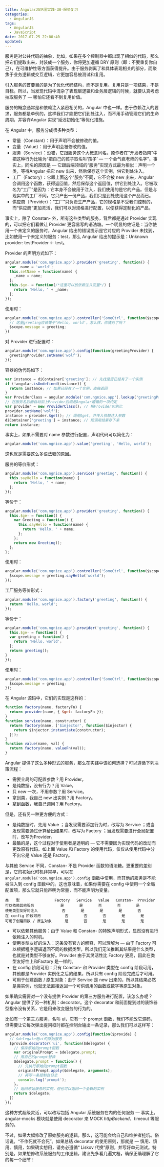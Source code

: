 ```yaml
---
title: AngularJS巩固实践-30-服务复习
categories:
  - AngularJS
tags:
  - AngularJS
  - JavaScript
date: 2017-07-25 22:00:40
updated:
---
```


服务是对公共代码的抽象，比如，如果在多个控制器中都出现了相似的代码，那么把它们提取出来，封装成一个服务，你将更加遵循 DRY 原则（即：不要重复你自己），在可维护性等方面获得提升。由于服务剥离了和具体表现相关的部分，而聚焦于业务逻辑或交互逻辑，它更加容易被测试和复用。

引入服务的首要目的是为了优化代码结构，而不是复用。复用只是一项结果，不是目标。所以，当发现代码中混杂了表现层逻辑和业务层逻辑的时候，就要认真考虑抽取服务了 — 哪怕它还看不到复用价值。

服务的概念通常是和依赖注入紧密相关的，Angular 中也一样。由于依赖注入的要求，服务都是单例的，这样我们才能把它们到处注入，而不用手动管理它们的生命周期，并容许Angular 实现“延迟初始化”等优化措施。

在 Angular 中，服务分成很多种类型：
- 常量（Constant）：用于声明不会被修改的值。
- 变量（Value）：用于声明会被修改的值。
- 服务（Service）：没错，它跟服务这个大概念同名，原作者在“开发者指南”中把这种行为比喻为“把自己的孩子取名叫‘孩子’ — 一个会气疯老师的名字”。事实上，同名的原因是 — 它跟后端领域的“服务”实现方式最为相似：声明一个类，等待Angular 把它 new 出来，然后保存这个实例，供它到处注入。
- 工厂（Factory）：它跟上面这个“服务”不同，它不会被 new 出来，Angular 会调用这个函数，获得返回值，然后保存这个返回值，供它到处注入。它被取名为“工厂”是因为：它本身不会被用于注入，我们使用的是它的产品。但是与现实中的工厂不同，它只产出一份产品，我们只是到处使用这个产品而已。
- 供应商（Provider）：“工厂”只负责生产产品，它的规格是不受我们控制的，而“供应商”更加灵活，我们可以对规格进行配置，以便获得定制化的产品。

事实上，除了 Constan- 外，所有这些类型的服务，背后都是通过 Provider 实现的，可以把它们看做让 Provider 更容易写的语法糖。一个明显的佐证是：当你使用一个未定义的服务时，Angular 给出的错误提示是它对应的 Provider 未找到，比如使用一个未定义的服务：test，那么 Angular 给出的提示是：Unknown provider: testProvider <- test。

Provider 的声明方式如下：
```js
angular.module('com.ngnice.app').provider('greeting', function() {
  var _name = 'world';
  this.setName = function(name) {
    _name = name;
  };
  this.$ge- = function(/*这里可以放依赖注入变量*/) {
    return 'Hello, ' + _name;
  };
});
```
使用时：
```js
angular.module('com.ngnice.app').controller('SomeCtrl', function($scope, greeting) {
  // 这里greeting应该等于'Hello, world'，怎么样，你猜对了吗？
  $scope.message = greeting;
})
```
对 Provider 进行配置时：
```js
angular.module('com.ngnice.app').config(function(greetingProvider) {
  greetingProvider.setName('wolf');
});
```
容器的伪代码如下：
```js
var instance = diContainer['greeting']; // 先找是否已经有了一个实例
if (!angular.isUndefined(instance)) {
  return instance; // 如果已经有了一个实例，直接返回
}
var ProviderClass = angular.module('com.ngnice.app').lookup('greetingProvider');
// 在服务名后面自动加上Provider后缀是Angular遵循的一项约定
var provider = new ProviderClass(); // 把Provider实例化
provider.setName('wolf');
instance = provider.$get(); // 调用$get，并传入依赖注入参数
diContainer['greeting'] = instance; // 把调用结果存下来
return instance;
```
事实上，如果不需要对 name 参数进行配置，声明代码可以简化为：
```js
angular.module('com.ngnice.app').value('greeting', 'Hello, world');
```
这也就是需要这么多语法糖的原因。

服务的等价形式：
```js
angular.module('com.ngnice.app').service('greeting', function() {
  this.sayHello = function(name) {
    return 'Hello, ' + name;
  };
});
```
等价于：
```js
angular.module('com.ngnice.app').provider('greeting', function() {
  this.$ge- = function() {
    var Greeting = function() {
      this.sayHello = function(name) {
        return 'Hello, ' + name;
      };
    };
    return new Greeting();
  };
};
```
使用时：
```js
angular.module('com.ngnice.app').controller('SomeCtrl', function($scope, greeting) {
  $scope.message = greeting.sayHello('world');
});
```

工厂服务等价形式：
```js
angular.module('com.ngnice.app').factory('greeting', function() {
  return 'Hello, world';
});
```
等价于：
```js
angular.module('com.ngnice.app').provider('greeting', function() {
  this.$ge- = function() {
  var greeting = function() {
    return 'Hello, world';
  };
  return greeting();
}
});
```
使用时：
```js
angular.module('com.ngnice.app').controller('SomeCtrl', function($scope, greeting) {
  $scope.message = greeting;
});
```

在 Angular 源码中，它们的实现是这样的：
```js
function factory(name, factoryFn) {
  return provider(name, { $get: factoryFn });
}
function service(name, constructor) {
  return factory(name, ['$injector', function($injector) {
    return $injector.instantiate(constructor);
  }]);
}
function value(name, val) {
  return factory(name, valueFn(val));
}
```

Angular 提供了这么多种形式的服务，那么在实践中该如何选择？可以遵循下列决策流程：
- 需要全局的可配置参数？用 Provider。
- 是纯数据，没有行为？用 Value。
- 只 new 一次，不用参数？用 Service。
- 拿到类，我自己 new 出实例？用 Factory。
- 拿到函数，我自己调用？用 Factory。

但是，还有另一种更方便的方式：
- 是纯数据时，先用 Value ；当发现需要添加行为时，改写为 Service ；或当发现需要通过计算给出结果时，改写为 Factory ；当发现需要进行全局配置时，改写为Provider。
- 最酷的是，这个过程对于使用者是透明的 — 它不需要因为实现代码的改动而更改原有代码。如上面 Value 和 Factory 的使用代码，仅仅从使用代码中分不出它是 Value 还是 Factory。

与其他 Service 不同，Constan- 不是 Provider 函数的语法糖。更重要的差别是，它的初始化时机非常早，可以在 `angular.module('com.ngnice.app').config` 函数中使用，而其他的服务是不能被注入到 config 函数中的。这也意味着，如果你需要在 config 中使用一个全局配置项，那么它就只能声明为常量，而不能声明为变量。
```
类　　型                Factory   Service   Value   Constan-  Provider
可以依赖其他服务            是       是       否       否       是
使用类型友好的注入           否       是       是       是       否
在 config 阶段可用           否       否       否       是       是
可用于创建函数 / 原生对象      是       否       是       是       是
```
- 可以依赖其他服务：由于 Value 和 Constan- 的特殊声明形式，显然没有进行依赖注入的时机。
- 使用类型友好的注入：这条没有官方的解释，可以理解为 — 由于 Factory 可以根据程序逻辑返回不同的数据类型，所以我们无法推断其结果是什么类型，也就是对类型不够友好。Provider 由于其灵活性比 Factory 更高，因此在类型友好性上和Factory 是一样的。
- 在 config 阶段可用：只有 Constan- 和 Provider 类型在 config 阶段可用，其他都是Provider 实例化之后的结果，所以只有 config 阶段完成后才可用。
- 可用于创建函数 / 原生对象：由于 Service 是 new 出来的，所以其结果必然是类实例，也就无法直接返回一个可供调用的函数或数字等原生对象。

如果确实需要对一个没有提供 Provider 的第三方服务进行配置，该怎么办呢？Angular 提供了另一种机制：decorator。这个 decorator 和前面提到过的装饰器型指令没有关系，它是用来改变服务的行为的。

比如有一个第三方服务，名叫 ui，它有一个 prompt 函数，我们不能改它源码，但需要让它每次弹出提问框时都在控制台输出一条记录，那么我们可以这样写：
```js
angular.module('com.ngnice.app').config(function($provide) {
  // $delegate是ui的原始服务
  $provide.decorator('ui', function($delegate) {
    // 保存原始的prompt函数
    var originalPrompt = $delegate.prompt;
    // 用自己的prompt替换
    $delegate.prompt = function() {
      // 先执行原始的prompt函数
      originalPrompt.apply($delegate, arguments);
      // 再写一条控制台日志
      console.log('prompt');
    };
    // 返回原始服务的实例，但也可以返回一个全新的实例
    return $delegate;
  })
});
```
这种方式超级灵活，可以改写包括 Angular 系统服务在内的任何服务 — 事实上，angular-mocks 模块就是使用 decorator 来 MOCK $httpBackend、$timeout 等服务的。

不过，如果大幅修改了原始服务的逻辑，那么，这可能会给自己和维护者挖坑。俗话说，“不作死就不会死”。如果总结 decorator 的使用原则，那就是 — 慎用、慎用、慎用，如果确实想用，请务必遵循“ Liskov 代换”原则，并写好单元测试。特别是，如果想修改系统服务的工作逻辑，建议先多看几遍文档，确保正确理解了它的每一个细节！